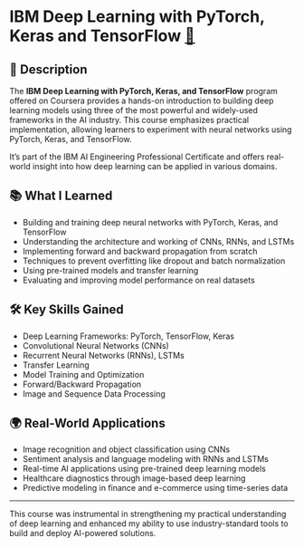 # IBM Deep Learning with PyTorch, Keras and TensorFlow [🔗](https://coursera.org/share/e9e177c5fe69961880fad45c2aa6e586)

## 📄 Description
The **IBM Deep Learning with PyTorch, Keras, and TensorFlow** program offered on Coursera provides a hands-on introduction to building deep learning models using three of the most powerful and widely-used frameworks in the AI industry. This course emphasizes practical implementation, allowing learners to experiment with neural networks using PyTorch, Keras, and TensorFlow.

It’s part of the IBM AI Engineering Professional Certificate and offers real-world insight into how deep learning can be applied in various domains.

## 📚 What I Learned
- Building and training deep neural networks with PyTorch, Keras, and TensorFlow
- Understanding the architecture and working of CNNs, RNNs, and LSTMs
- Implementing forward and backward propagation from scratch
- Techniques to prevent overfitting like dropout and batch normalization
- Using pre-trained models and transfer learning
- Evaluating and improving model performance on real datasets

## 🛠️ Key Skills Gained
- Deep Learning Frameworks: PyTorch, TensorFlow, Keras
- Convolutional Neural Networks (CNNs)
- Recurrent Neural Networks (RNNs), LSTMs
- Transfer Learning
- Model Training and Optimization
- Forward/Backward Propagation
- Image and Sequence Data Processing

## 🌍 Real-World Applications
- Image recognition and object classification using CNNs
- Sentiment analysis and language modeling with RNNs and LSTMs
- Real-time AI applications using pre-trained deep learning models
- Healthcare diagnostics through image-based deep learning
- Predictive modeling in finance and e-commerce using time-series data

---

This course was instrumental in strengthening my practical understanding of deep learning and enhanced my ability to use industry-standard tools to build and deploy AI-powered solutions.
